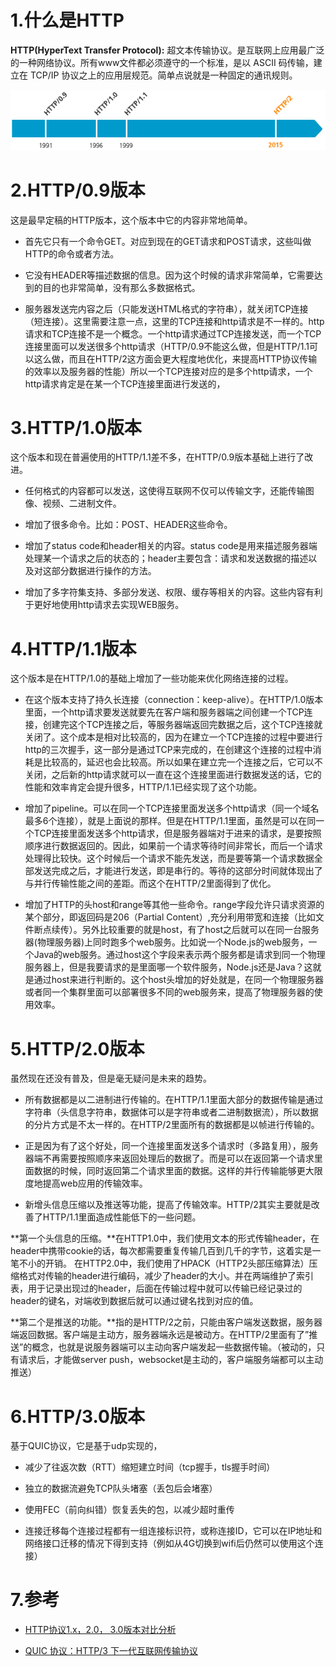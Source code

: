 # 1.什么是HTTP

**HTTP(HyperText Transfer Protocol):** 超文本传输协议。是互联网上应用最广泛的一种网络协议。所有www文件都必须遵守的一个标准，是以 ASCII 码传输，建立在 TCP/IP 协议之上的应用层规范。简单点说就是一种固定的通讯规则。

![dfa643a82212.png](../images/HTTP2-graphic.png)

# 2.HTTP/0.9版本

这是最早定稿的HTTP版本，这个版本中它的内容非常地简单。

- 首先它只有一个命令GET。对应到现在的GET请求和POST请求，这些叫做HTTP的命令或者方法。

- 它没有HEADER等描述数据的信息。因为这个时候的请求非常简单，它需要达到的目的也非常简单，没有那么多数据格式。

- 服务器发送完内容之后（只能发送HTML格式的字符串），就关闭TCP连接（短连接）。这里需要注意一点，这里的TCP连接和http请求是不一样的。http请求和TCP连接不是一个概念。一个http请求通过TCP连接发送，而一个TCP连接里面可以发送很多个http请求（HTTP/0.9不能这么做，但是HTTP/1.1可以这么做，而且在HTTP/2这方面会更大程度地优化，来提高HTTP协议传输的效率以及服务器的性能）所以一个TCP连接对应的是多个http请求，一个http请求肯定是在某一个TCP连接里面进行发送的，

# 3.HTTP/1.0版本

这个版本和现在普遍使用的HTTP/1.1差不多，在HTTP/0.9版本基础上进行了改进。

- 任何格式的内容都可以发送，这使得互联网不仅可以传输文字，还能传输图像、视频、二进制文件。

- 增加了很多命令。比如：POST、HEADER这些命令。

- 增加了status code和header相关的内容。status code是用来描述服务器端处理某一个请求之后的状态的；header主要包含：请求和发送数据的描述以及对这部分数据进行操作的方法。

- 增加了多字符集支持、多部分发送、权限、缓存等相关的内容。这些内容有利于更好地使用http请求去实现WEB服务。

# 4.HTTP/1.1版本

这个版本是在HTTP/1.0的基础上增加了一些功能来优化网络连接的过程。

- 在这个版本支持了持久长连接（connection：keep-alive）。在HTTP/1.0版本里面，一个http请求要发送就要先在客户端和服务器端之间创建一个TCP连接，创建完这个TCP连接之后，等服务器端返回完数据之后，这个TCP连接就关闭了。这个成本是相对比较高的，因为在建立一个TCP连接的过程中要进行http的三次握手，这一部分是通过TCP来完成的，在创建这个连接的过程中消耗是比较高的，延迟也会比较高。所以如果在建立完一个连接之后，它可以不关闭，之后新的http请求就可以一直在这个连接里面进行数据发送的话，它的性能和效率肯定会提升很多，HTTP/1.1已经实现了这个功能。

- 增加了pipeline。可以在同一个TCP连接里面发送多个http请求（同一个域名最多6个连接），就是上面说的那样。但是在HTTP/1.1里面，虽然是可以在同一个TCP连接里面发送多个http请求，但是服务器端对于进来的请求，是要按照顺序进行数据返回的。因此，如果前一个请求等待时间非常长，而后一个请求处理得比较快。这个时候后一个请求不能先发送，而是要等第一个请求数据全部发送完成之后，才能进行发送，即是串行的。等待的这部分时间就体现出了与并行传输性能之间的差距。而这个在HTTP/2里面得到了优化。

- 增加了HTTP的头host和range等其他一些命令。range字段允许只请求资源的某个部分，即返回码是206（Partial Content）,充分利用带宽和连接（比如文件断点续传）。另外比较重要的就是host，有了host之后就可以在同一台服务器(物理服务器)上同时跑多个web服务。比如说一个Node.js的web服务，一个Java的web服务。通过host这个字段来表示两个服务都是请求到同一个物理服务器上，但是我要请求的是里面哪一个软件服务，Node.js还是Java？这就是通过host来进行判断的。这个host头增加的好处就是，在同一个物理服务器或者同一个集群里面可以部署很多不同的web服务来，提高了物理服务器的使用效率。

# 5.HTTP/2.0版本

虽然现在还没有普及，但是毫无疑问是未来的趋势。

- 所有数据都是以二进制进行传输的。在HTTP/1.1里面大部分的数据传输是通过字符串（头信息字符串，数据体可以是字符串或者二进制数据流），所以数据的分片方式是不太一样的。在HTTP/2里面所有的数据都是以帧进行传输的。

- 正是因为有了这个好处，同一个连接里面发送多个请求时（多路复用），服务器端不再需要按照顺序来返回处理后的数据了。而是可以在返回第一个请求里面数据的时候，同时返回第二个请求里面的数据。这样的并行传输能够更大限度地提高web应用的传输效率。

- 新增头信息压缩以及推送等功能，提高了传输效率。HTTP/2其实主要就是改善了HTTP/1.1里面造成性能低下的一些问题。

**第一个头信息的压缩。**在HTTP1.0中，我们使用文本的形式传输header，在header中携带cookie的话，每次都需要重复传输几百到几千的字节，这着实是一笔不小的开销。
在HTTP2.0中，我们使用了HPACK（HTTP2头部压缩算法）压缩格式对传输的header进行编码，减少了header的大小。并在两端维护了索引表，用于记录出现过的header，后面在传输过程中就可以传输已经记录过的header的键名，对端收到数据后就可以通过键名找到对应的值。

**第二个是推送的功能。**指的是HTTP/2之前，只能由客户端发送数据，服务器端返回数据。客户端是主动方，服务器端永远是被动方。在HTTP/2里面有了”推送”的概念，也就是说服务器端可以主动向客户端发起一些数据传输。（被动的，只有请求后，才能做server push，websocket是主动的，客户端服务端都可以主动推送）

# 6.HTTP/3.0版本

基于QUIC协议，它是基于udp实现的，

- 减少了往返次数（RTT）缩短建立时间（tcp握手，tls握手时间）

- 独立的数据流避免TCP队头堵塞（丢包后会堵塞）

- 使用FEC（前向纠错）恢复丢失的包，以减少超时重传

- 连接迁移每个连接过程都有一组连接标识符，或称连接ID，它可以在IP地址和网络接口迁移的情况下得到支持（例如从4G切换到wifi后仍然可以使用这个连接）

# 7.参考

- [HTTP协议1.x，2.0， 3.0版本对比分析](https://www.bilibili.com/video/BV1s34y1S7bT)

- [QUIC 协议：HTTP/3 下一代互联网传输协议](https://www.bilibili.com/video/BV1fr4y1F7BD)

